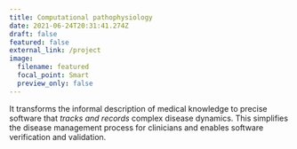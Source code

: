 ```yaml
---
title: Computational pathophysiology
date: 2021-06-24T20:31:41.274Z
draft: false
featured: false
external_link: /project
image:
  filename: featured
  focal_point: Smart
  preview_only: false
---
```

<!--StartFragment-->

It transforms the informal description of medical knowledge to precise software that *tracks and records* complex disease dynamics. This simplifies the disease management process for clinicians and enables software verification and validation.

<!--EndFragment-->